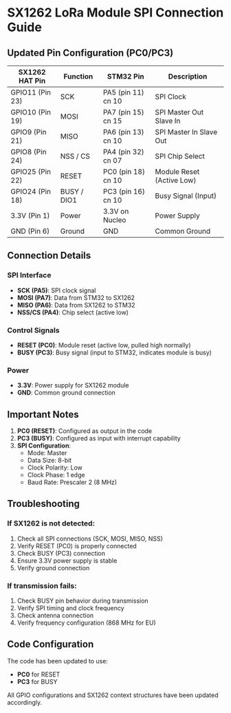 # SX1262 LoRa Module SPI Connection Guide

## Updated Pin Configuration (PC0/PC3)

| SX1262 HAT Pin  | Function        | STM32 Pin           | Description                    |
| --------------- | --------------- | ------------------- | ------------------------------ |
| GPIO11 (Pin 23) | SCK             | PA5  (pin 11) cn 10 | SPI Clock                      |
| GPIO10 (Pin 19) | MOSI            | PA7  (pin 15) cn 15 |  SPI Master Out Slave In        |
| GPIO9 (Pin 21)  | MISO            | PA6  (pin 13) cn 10 |  SPI Master In Slave Out        |
| GPIO8 (Pin 24)  | NSS / CS        | PA4  (pin 32) cn 07 | SPI Chip Select                |
| GPIO25 (Pin 22) | RESET           | PC0  (pin 18) cn 10 | Module Reset (Active Low)      |
| GPIO24 (Pin 18) | BUSY / DIO1     | PC3  (pin 16) cn 10 | Busy Signal (Input)            |
| 3.3V (Pin 1)    | Power           | 3.3V on Nucleo      | Power Supply                   |
| GND (Pin 6)     | Ground          | GND                 | Common Ground                   |

## Connection Details

### SPI Interface
- **SCK (PA5)**: SPI clock signal
- **MOSI (PA7)**: Data from STM32 to SX1262
- **MISO (PA6)**: Data from SX1262 to STM32
- **NSS/CS (PA4)**: Chip select (active low)

### Control Signals
- **RESET (PC0)**: Module reset (active low, pulled high normally)
- **BUSY (PC3)**: Busy signal (input to STM32, indicates module is busy)

### Power
- **3.3V**: Power supply for SX1262 module
- **GND**: Common ground connection

## Important Notes

1. **PC0 (RESET)**: Configured as output in the code
2. **PC3 (BUSY)**: Configured as input with interrupt capability
3. **SPI Configuration**: 
   - Mode: Master
   - Data Size: 8-bit
   - Clock Polarity: Low
   - Clock Phase: 1 edge
   - Baud Rate: Prescaler 2 (8 MHz)

## Troubleshooting

### If SX1262 is not detected:
1. Check all SPI connections (SCK, MOSI, MISO, NSS)
2. Verify RESET (PC0) is properly connected
3. Check BUSY (PC3) connection
4. Ensure 3.3V power supply is stable
5. Verify ground connection

### If transmission fails:
1. Check BUSY pin behavior during transmission
2. Verify SPI timing and clock frequency
3. Check antenna connection
4. Verify frequency configuration (868 MHz for EU)

## Code Configuration

The code has been updated to use:
- **PC0** for RESET
- **PC3** for BUSY

All GPIO configurations and SX1262 context structures have been updated accordingly. 
